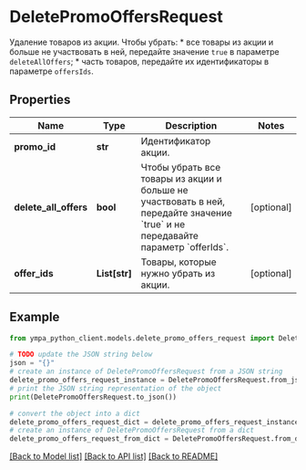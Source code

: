 # DeletePromoOffersRequest

Удаление товаров из акции.  Чтобы убрать:  * все товары из акции и больше не участвовать в ней, передайте значение `true` в параметре `deleteAllOffers`;  * часть товаров, передайте их идентификаторы в параметре `offersIds`. 

## Properties

Name | Type | Description | Notes
------------ | ------------- | ------------- | -------------
**promo_id** | **str** | Идентификатор акции. | 
**delete_all_offers** | **bool** | Чтобы убрать все товары из акции и больше не участвовать в ней, передайте значение &#x60;true&#x60; и не передавайте параметр &#x60;offerIds&#x60;. | [optional] 
**offer_ids** | **List[str]** | Товары, которые нужно убрать из акции. | [optional] 

## Example

```python
from ympa_python_client.models.delete_promo_offers_request import DeletePromoOffersRequest

# TODO update the JSON string below
json = "{}"
# create an instance of DeletePromoOffersRequest from a JSON string
delete_promo_offers_request_instance = DeletePromoOffersRequest.from_json(json)
# print the JSON string representation of the object
print(DeletePromoOffersRequest.to_json())

# convert the object into a dict
delete_promo_offers_request_dict = delete_promo_offers_request_instance.to_dict()
# create an instance of DeletePromoOffersRequest from a dict
delete_promo_offers_request_from_dict = DeletePromoOffersRequest.from_dict(delete_promo_offers_request_dict)
```
[[Back to Model list]](../README.md#documentation-for-models) [[Back to API list]](../README.md#documentation-for-api-endpoints) [[Back to README]](../README.md)


